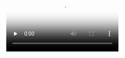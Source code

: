 <video id="video" controls="" preload="none" poster="http://om2bks7xs.bkt.clouddn.com/2017-08-26-Markdown-Advance-Video.jpg">
    <source id="mp4" src="http://legendary.cdn.play8.io/learnpython/video/D11-HowToUseFunctionsInPython(PythonTutorial3).mp4" type="video/mp4">
</video>
